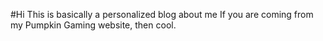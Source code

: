 #Hi
This is basically a personalized blog about me
If you are coming from my Pumpkin Gaming website, then cool.
